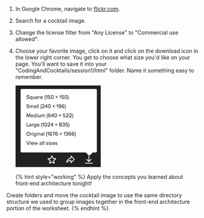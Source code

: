 
1. In Google Chrome, navigate to [flickr.com](http://flickr.com).

2. Search for a cocktail image.

3. Change the license filter from "Any License" to "Commercial use allowed".

4. Choose your favorite image, click on it and click on the download icon in the lower right corner. You get to choose what size you'd like on your page. You'll want to save it into your "CodingAndCocktails/session1/html" folder.  Name it something easy to remember.

    ![](images/download.png)

    {% hint style="working" %}
Apply the concepts you learned about front-end architecture tonight! 

Create folders and move the cocktail image to use the same directory structure we used to group images together in the front-end architecture portion of the worksheet. 
    {% endhint %}